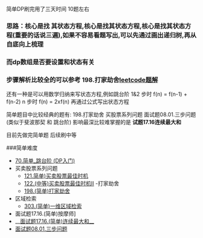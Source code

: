 简单DP刷完用了三天时间 10题左右


### 思路：核心是找 其状态方程,核心是找其状态方程,核心是找其状态方程(重要的话说三遍),如果不容易看题写出,可以先通过画出递归树,再从自底向上梳理
### 而dp数组是否要设置和状态有关
### 步骤解析比较全的可以参考 198.打家劫舍[leetcode题解](https://leetcode-cn.com/problems/house-robber/solution/xiao-bai-chu-xue-dpxie-ti-jie-by-wuy9788/)


还有一种是可以用数学归纳来写状态方程,例如跳台阶 1&2 步时 f(n) = f(n-1) + f(n-2)
                                            n 步时  f(n) = 2xf(n) 再通过公式写出状态方程

简单题目中比较经典的题有: 198.打家劫舍  买股票系列问题  面试题08.01.三步问题(类似于斐波那契 和 跳台阶)  影响最深比较难掌握的是 __试题17.16连续最大和__

目前先做完简单题  后续刷中等

###简单难度
- [70.简单_跳台阶 (DP入门)]()
- 买卖股票系列问题
	- [121.简单)买卖股票最佳时机]()
	- [122.(中等)买卖股票最佳时机II]()
-打家劫舍
	- [198.(简单)打家劫舍]()
- 区域检索
	- [303.(简单)一维区域检索]()
- 面试题17.16.(简单)按摩师]
- __[面试题17.16.(简单)连续最大和__]()
- [面试题08.01.三步问题]()
